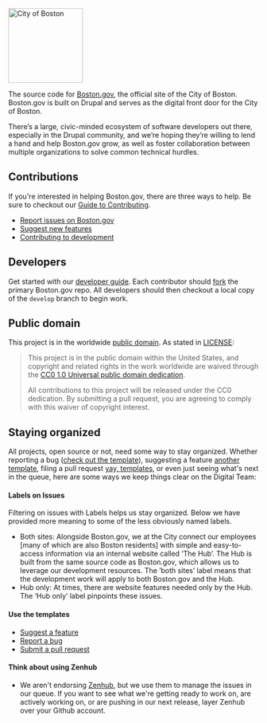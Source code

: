 <img src="https://cloud.githubusercontent.com/assets/9234/19400090/8c20c53c-9222-11e6-937c-02bce55e5301.png" alt="City of Boston" width="150" />

The source code for [Boston.gov](https://boston.gov), the official site of the City of Boston. Boston.gov is built on Drupal and serves as the digital front door for the City of Boston.

There’s a large, civic-minded ecosystem of software developers out there, especially in the Drupal community, and we’re hoping they’re willing to lend a hand and help Boston.gov grow, as well as foster collaboration between multiple organizations to solve common technical hurdles.

## Contributions

If you're interested in helping Boston.gov, there are three ways to help. Be sure to checkout our [Guide to Contributing](https://github.com/CityOfBoston/boston.gov/blob/develop/guides/03-contributing-to-boston.gov.md).

* [Report issues on Boston.gov](https://github.com/CityOfBoston/boston.gov/blob/develop/guides/03-contributing-to-boston.gov.md#reporting-bugs)
* [Suggest new features](https://github.com/CityOfBoston/boston.gov/blob/develop/guides/03-contributing-to-boston.gov.md#suggest-new-features)
* [Contributing to development](https://github.com/CityOfBoston/boston.gov/blob/develop/guides/03-contributing-to-boston.gov.md#contributing-to-development)

## Developers

Get started with our [developer guide](https://github.com/CityOfBoston/boston.gov/blob/develop/guides/02-setting-up-development.md). Each contributor should [fork](https://help.github.com/articles/fork-a-repo) the primary Boston.gov repo. All developers should then checkout a local copy of the `develop` branch to begin work.


## Public domain

This project is in the worldwide [public domain](LICENSE.md). As stated in [LICENSE](LICENSE.md):

> This project is in the public domain within the United States, and copyright and related rights in the work worldwide are waived through the [CC0 1.0 Universal public domain dedication](https://creativecommons.org/publicdomain/zero/1.0/).
>
> All contributions to this project will be released under the CC0 dedication. By submitting a pull request, you are agreeing to comply with this waiver of copyright interest.

## Staying organized

All projects, open source or not, need some way to stay organized. Whether reporting a bug ([check out the template](https://github.com/CityOfBoston/boston.gov/blob/develop/guides/03-contributing-to-boston.gov.md#bug-report-template)), suggesting a feature [another template](https://github.com/CityOfBoston/boston.gov/blob/develop/guides/03-contributing-to-boston.gov.md#feature-template), filing a pull request [yay, templates](https://github.com/CityOfBoston/boston.gov/blob/develop/guides/03-contributing-to-boston.gov.md#pull-request-template), or even just seeing what's next in the queue, here are some ways we keep things clear on the Digital Team:

#### Labels on Issues

Filtering on issues with Labels helps us stay organized. Below we have provided more meaning to some of the less obviously named labels.

* Both sites: Alongside Boston.gov, we at the City connect our employees [many of which are also Boston residents] with simple and easy-to-access information via an internal website called ‘The Hub’. The Hub is built from the same source code as Boston.gov, which allows us to leverage our development resources. The ‘both sites’ label means that the development work will apply to both Boston.gov and the Hub.
* Hub only: At times, there are website features needed only by the Hub. The ‘Hub only’ label pinpoints these issues.

#### Use the templates

* [Suggest a feature](https://github.com/CityOfBoston/boston.gov/blob/develop/guides/03-contributing-to-boston.gov.md#feature-template)
* [Report a bug](https://github.com/CityOfBoston/boston.gov/blob/develop/guides/03-contributing-to-boston.gov.md#bug-report-template)
* [Submit a pull request](https://github.com/CityOfBoston/boston.gov/blob/develop/guides/03-contributing-to-boston.gov.md#pull-request-template)

#### Think about using Zenhub

* We aren't endorsing [Zenhub](https://www.zenhub.com/), but we use them to manage the issues in our queue. If you want to see what we're getting ready to work on, are actively working on, or are pushing in our next release, layer Zenhub over your Github account.
